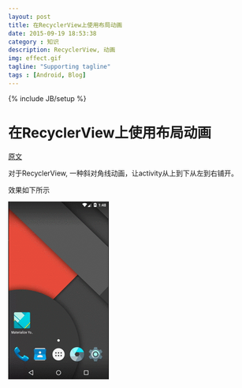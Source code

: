 ```yaml
---
layout: post
title: 在RecyclerView上使用布局动画
date: 2015-09-19 18:53:38
category : 知识
description: RecyclerView, 动画
img: effect.gif
tagline: "Supporting tagline"
tags : [Android, Blog]
---
```

{% include JB/setup %}
# 在RecyclerView上使用布局动画

[原文](http://www.jcodecraeer.com/a/anzhuokaifa/androidkaifa/2015/0915/3462.html)

对于RecyclerView, 一种斜对角线动画，让activity从上到下从左到右铺开。

效果如下所示

![effect](/img/在RecyclerView上使用布局动画/effect.gif)


